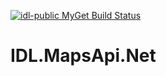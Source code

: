 [![idl-public MyGet Build Status](https://www.myget.org/BuildSource/Badge/idl-public?identifier=ac07efbd-940c-44cd-b06e-cdff50c38057)](https://www.myget.org/)
# IDL.MapsApi.Net
